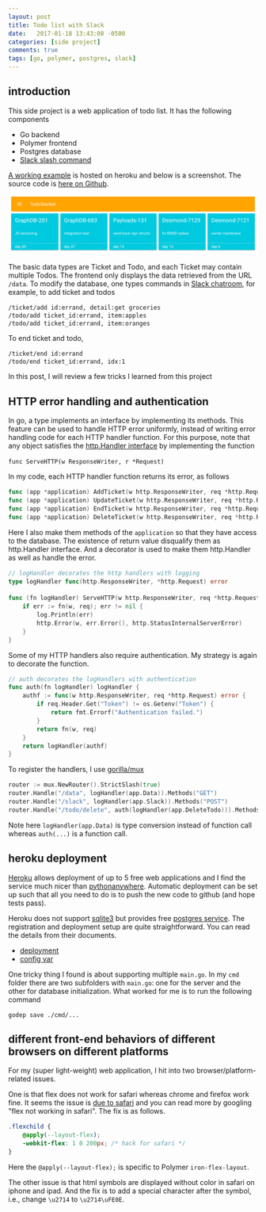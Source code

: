 ```yaml
---
layout: post
title: Todo list with Slack 
date:   2017-01-18 13:43:08 -0500
categories: [side project]
comments: true
tags: [go, polymer, postgres, slack]
---
```

## introduction

This side project is a web application of todo list.
It has the following components

* Go backend
* Polymer frontend
* Postgres database 
* [Slack slash command](https://api.slack.com/slash-commands)

[A working example](http://todoslacker.herokuapp.com/) is hosted on heroku and below is a screenshot. The source code is [here on Github](https://github.com/nosarthur/todoslacker).

<img src='/assets/todoapp.png'>

The basic data types are Ticket and Todo, and each Ticket may contain multiple Todos.
The frontend only displays the data retrieved from the URL `/data`.
To modify the database, one types commands in [Slack chatroom](https://slack.com/), for example, to add ticket and todos

```
/ticket/add id:errand, detail:get groceries
/todo/add ticket_id:errand, item:apples
/todo/add ticket_id:errand, item:oranges
```

To end ticket and todo, 

```
/ticket/end id:errand
/todo/end ticket_id:errand, idx:1
```

In this post, I will review a few tricks I learned from this project

## HTTP error handling and authentication 

In go, a type implements an interface by implementing its methods.
This feature can be used to handle HTTP error uniformly, instead of writing error handling code for each HTTP handler function.
For this purpose, note that any object satisfies the [http.Handler interface](http://golang.org/pkg/net/http/#Handler) by implementing the function

`func ServeHTTP(w ResponseWriter, r *Request)`

In my code, each HTTP handler function returns its error, as follows

``` go
func (app *application) AddTicket(w http.ResponseWriter, req *http.Request) error 
func (app *application) UpdateTicket(w http.ResponseWriter, req *http.Request) error 
func (app *application) EndTicket(w http.ResponseWriter, req *http.Request) error 
func (app *application) DeleteTicket(w http.ResponseWriter, req *http.Request) error 
```

Here I also make them methods of the `application` so that they have access to the database.
The existence of return value disqualify them as http.Handler interface. 
And a decorator is used to make them http.Handler as well as handle the error.

``` go
// logHandler decorates the http handlers with logging
type logHandler func(http.ResponseWriter, *http.Request) error

func (fn logHandler) ServeHTTP(w http.ResponseWriter, req *http.Request) {
	if err := fn(w, req); err != nil {
		log.Println(err)
		http.Error(w, err.Error(), http.StatusInternalServerError)
	}
}
```

Some of my HTTP handlers also require authentication.
My strategy is again to decorate the function.

``` go
// auth decorates the logHandlers with authentication
func auth(fn logHandler) logHandler {
	authf := func(w http.ResponseWriter, req *http.Request) error {
		if req.Header.Get("Token") != os.Getenv("Token") {
			return fmt.Errorf("Authentication failed.")
		}
		return fn(w, req)
	}
	return logHandler(authf)
}
```

To register the handlers, I use [gorilla/mux](https://github.com/gorilla/mux)

``` go
router := mux.NewRouter().StrictSlash(true)
router.Handle("/data", logHandler(app.Data)).Methods("GET")
router.Handle("/slack", logHandler(app.Slack)).Methods("POST")
router.Handle("/todo/delete", auth(logHandler(app.DeleteTodo))).Methods("DELETE")
```

Note here `logHandler(app.Data)` is type conversion instead of function call whereas `auth(...)` is a function call.

## heroku deployment 

[Heroku](https://www.heroku.com) allows deployment of up to 5 free web applications and I find the service much nicer than [pythonanywhere](https://www.pythonanywhere.com/).
Automatic deployment can be set up such that all you need to do is to push the new code to github (and hope tests pass).

Heroku does not support [sqlite3](https://godoc.org/github.com/mattn/go-sqlite3) but provides free [postgres service](https://elements.heroku.com/addons/heroku-postgresql).
The registration and deployment setup are quite straightforward. You can read the details from their documents.

* [deployment](https://devcenter.heroku.com/articles/git)
* [config var](https://devcenter.heroku.com/articles/config-vars)

One tricky thing I found is about supporting multiple `main.go`.
In my `cmd` folder there are two subfolders with `main.go`: one for the server and the other for database initialization.
What worked for me is to run the following command

```
godep save ./cmd/...
```

## different front-end behaviors of different browsers on different platforms

For my (super light-weight) web application, I hit into two browser/platform-related issues.

One is that flex does not work for safari whereas chrome and firefox work fine.
It seems the issue is [due to safari](https://github.com/PolymerElements/iron-flex-layout/issues/35) and you can read more by googling "flex not working in safari".
The fix is as follows. 

``` css
.flexchild {
	@apply(--layout-flex);
	-webkit-flex: 1 0 200px; /* hack for safari */
}
```

Here the `@apply(--layout-flex);` is specific to Polymer `iron-flex-layout`. 

The other issue is that html symbols are displayed without color in safari on iphone and ipad. 
And the fix is to add a special character after the symbol, i.e., change `\u2714` to `\u2714\uFE0E`.
